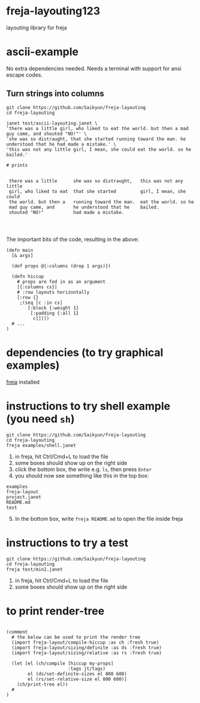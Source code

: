 # freja-layouting123
layouting library for freja

# ascii-example

No extra dependencies needed. Needs a terminal with support for ansi escape codes.

## Turn strings into columns

```
git clone https://github.com/Saikyun/freja-layouting
cd freja-layouting

janet test/ascii-layouting.janet \
'there was a little girl, who liked to eat the world. but then a mad guy came, and shouted "NO!"' \
'she was so distraught, that she started running toward the man. he understood that he had made a mistake.' \
'this was not any little girl, I mean, she could eat the world. so he bailed.'

# prints


 there was a little      she was so distraught,   this was not any little
 girl, who liked to eat  that she started         girl, I mean, she could
 the world. but then a   running toward the man.  eat the world. so he
 mad guy came, and       he understood that he    bailed.
 shouted "NO!"           had made a mistake.




```

The important bits of the code, resulting in the above:
```
(defn main
  [& args]
  
  (def props @{:columns (drop 1 args)})

  (defn hiccup
    # props are fed in as an argument
    [{:columns cs}]
    # :row layouts horizontally
    [:row {}
     ;(seq [c :in cs]
        [:block {:weight 1}
         [:padding {:all 1}
          c]])])
  # ...
)
```


# dependencies (to try graphical examples)

[freja](https://github.com/Saikyun/freja) installed



# instructions to try shell example (you need `sh`)


```
git clone https://github.com/Saikyun/freja-layouting
cd freja-layouting
freja examples/shell.janet
```

1. in freja, hit Ctrl/Cmd+L to load the file
2. some boxes should show up on the right side
3. click the bottom box, the write e.g. `ls`, then press `Enter`
4. you should now see something like this in the top box:
```
examples
freja-layout
project.janet
README.md
test
```
5. In the bottom box, write `freja README.md` to open the file inside freja



# instructions to try a test

```
git clone https://github.com/Saikyun/freja-layouting
cd freja-layouting
freja test/min2.janet
```

1. in freja, hit Ctrl/Cmd+L to load the file
2. some boxes should show up on the right side

# to print render-tree
```

(comment
  # the below can be used to print the render tree
  (import freja-layout/compile-hiccup :as ch :fresh true)
  (import freja-layout/sizing/definite :as ds :fresh true)
  (import freja-layout/sizing/relative :as rs :fresh true)

  (let [el (ch/compile [hiccup my-props]
                       :tags jt/tags)
        el (ds/set-definite-sizes el 800 600)
        el (rs/set-relative-size el 800 600)]
    (ch/print-tree el))
  #
)
```
